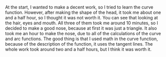 At the start, I wanted to make a decent work, so I tried to learn the curve function. However, after making the shape of the head, it took me about one and a half hour, so I thought it was not worth it. You can see that looking at the hair, eyes and mouth. All three of them took me around 10 minutes, so I decided to make a good nose, because at first it was just a triangle. It also took me an hour to make the nose, due to all of the calculations of the curve and arc functions. The good thing is that I used math in the curve function, because of the description of the function, it uses the tangent lines. The whole work took around two and a half hours, but I think it was worth it.  

